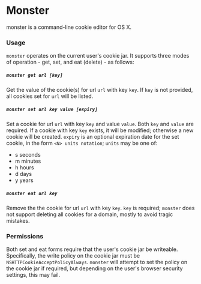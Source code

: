# Monster
monster is a command-line cookie editor for OS X.

### Usage

`monster` operates on the current user's cookie jar. It supports three modes of operation - get, set, and eat (delete) - as follows:

##### `monster get url [key]`

Get the value of the cookie(s) for url `url` with key `key`.  If `key` is not provided, all cookies set for `url` will be listed.

##### `monster set url key value [expiry]`

Set a cookie for url `url` with key `key` and value `value`. Both `key` and `value` are required. If a cookie with key `key` exists, it will be modified; otherwise a new cookie will be created. `expiry` is an optional expiration date for the set cookie, in the form `<N> units notation`; `units` may be one of:
* s seconds
* m minutes
* h hours
* d days
* y years

##### `monster eat url key`

Remove the the cookie for url `url` with key `key`. `key` is required; `monster` does not support deleting all cookies for a domain, mostly to avoid tragic mistakes.

### Permissions

Both set and eat forms require that the user's cookie jar be writeable. Specifically, the write policy on the cookie jar must be `NSHTTPCookieAcceptPolicyAlways`.  `monster` will attempt to set the policy on the cookie jar if required, but depending on the user's browser security settings, this may fail.
